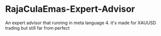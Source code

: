 # RajaCulaEmas-Expert-Advisor
An expert advisor that running in meta language 4. it's made for XAUUSD trading but still far from perfect
